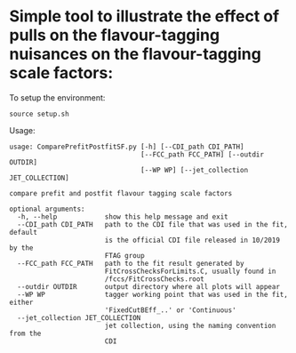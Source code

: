 Simple tool to illustrate the effect of pulls on the flavour-tagging nuisances on the flavour-tagging scale factors:
====================================================================================================================

To setup the environment:
```
source setup.sh
```

Usage:
```
usage: ComparePrefitPostfitSF.py [-h] [--CDI_path CDI_PATH]
                                 [--FCC_path FCC_PATH] [--outdir OUTDIR]
                                 [--WP WP] [--jet_collection JET_COLLECTION]

compare prefit and postfit flavour tagging scale factors

optional arguments:
  -h, --help            show this help message and exit
  --CDI_path CDI_PATH   path to the CDI file that was used in the fit, default
                        is the official CDI file released in 10/2019 by the
                        FTAG group
  --FCC_path FCC_PATH   path to the fit result generated by
                        FitCrossChecksForLimits.C, usually found in
                        /fccs/FitCrossChecks.root
  --outdir OUTDIR       output directory where all plots will appear
  --WP WP               tagger working point that was used in the fit, either
                        'FixedCutBEff_..' or 'Continuous'
  --jet_collection JET_COLLECTION
                        jet collection, using the naming convention from the
                        CDI

```